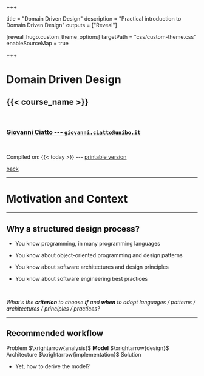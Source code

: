 +++

title = "Domain Driven Design"
description = "Practical introduction to Domain Driven Design"
outputs = ["Reveal"]

[reveal_hugo.custom_theme_options]
targetPath = "css/custom-theme.css"
enableSourceMap = true

+++

# Domain Driven Design  


## {{< course_name >}}

<br>

### [Giovanni Ciatto --- `giovanni.ciatto@unibo.it`](mailto:giovanni.ciatto@unibo.it)

<br>

Compiled on: {{< today >}} --- [<i class="fa fa-print" aria-hidden="true"></i> printable version](?print-pdf&pdfSeparateFragments=false)

[<i class="fa fa-undo" aria-hidden="true"></i> back](..)

---

# Motivation and Context

---

## Why a structured design process?

- You know programming, in many programming languages

- You know about object-oriented programming and design patterns

- You know about software architectures and design principles

- You know about software engineering best practices

<br>

*What's the __criterion__ to choose __if__ and __when__ to adopt languages / patterns / architectures / principles / practices?*

---

## Recommended workflow

Problem $\xrightarrow{analysis}$ **Model** $\xrightarrow{design}$ Architecture $\xrightarrow{implementation}$ Solution

- Yet, how to derive the model?
